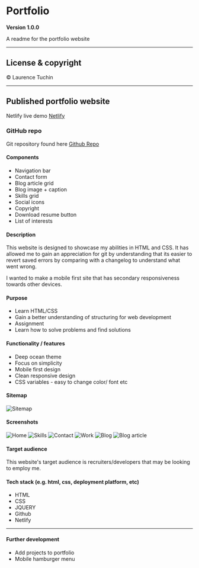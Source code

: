 # Portfolio
 

**Version 1.0.0**

A readme for the portfolio website 

---

## License & copyright

&copy; Laurence Tuchin

--- 

## Published portfolio website
Netlify live demo
[Netlify](https://boring-feynman-4e047e.netlify.app/index.html)

### GitHub repo
Git repository found here
[Github Repo](https://github.com/laurencetuchin/portfolio)

#### Components

- Navigation bar
- Contact form
- Blog article grid 
- Blog image + caption
- Skills grid
- Social icons
- Copyright
- Download resume button
- List of interests


#### Description
This website is designed to showcase my abilities in HTML and CSS. It has allowed me to gain an appreciation for git by understanding that its easier to revert saved errors by comparing with a changelog to understand what went wrong. 

I wanted to make a mobile first site that has secondary responsiveness towards other devices.

#### Purpose
- Learn HTML/CSS
- Gain a better understanding of structuring for web development
- Assignment 
- Learn how to solve problems and find solutions

#### Functionality / features
- Deep ocean theme
- Focus on simplicity
- Mobile first design
- Clean responsive design
- CSS variables - easy to change color/ font etc

#### Sitemap
![Sitemap](https://github.com/laurencetuchin/portfolio/blob/main/src/Sitemap.png)

#### Screenshots

![Home](https://github.com/laurencetuchin/portfolio/blob/main/src/ScreenshotIndex.png)
![Skills](https://github.com/laurencetuchin/portfolio/blob/main/src/ScreenshotSkills.png)
![Contact](https://github.com/laurencetuchin/portfolio/blob/main/src/ScreenshotContact.png)
![Work](https://github.com/laurencetuchin/portfolio/blob/main/src/ScreenshotWork.png)
![Blog](https://github.com/laurencetuchin/portfolio/blob/main/src/ScreenshotBlog.png)
![Blog article](https://github.com/laurencetuchin/portfolio/blob/main/src/ScreenshotBlogPost1.png)

#### Target audience
This website's target audience is recruiters/developers that may be looking to employ me.


#### Tech stack (e.g. html, css, deployment platform, etc)
- HTML
- CSS
- JQUERY
- Github
- Netlify


---

#### Further development

- Add projects to portfolio
- Mobile hamburger menu